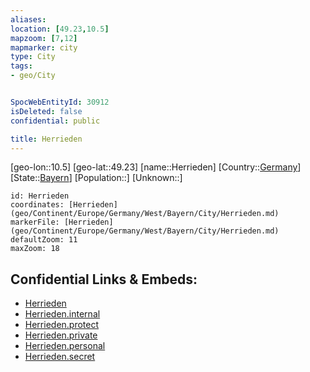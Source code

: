 ```yaml
---
aliases: 
location: [49.23,10.5]
mapzoom: [7,12] 
mapmarker: city 
type: City
tags:
- geo/City


SpocWebEntityId: 30912
isDeleted: false
confidential: public

title: Herrieden
---
```

[geo-lon::10.5]
[geo-lat::49.23]
[name::Herrieden]
[Country::[Germany](geo/Continent/Europe/Germany.md)]
[State::[Bayern](geo/Continent/Europe/Germany/West/Bayern.md)]
[Population::]
[Unknown::]


```leaflet
id: Herrieden
coordinates: [Herrieden](geo/Continent/Europe/Germany/West/Bayern/City/Herrieden.md)
markerFile: [Herrieden](geo/Continent/Europe/Germany/West/Bayern/City/Herrieden.md)
defaultZoom: 11 
maxZoom: 18
```


## Confidential Links & Embeds: 
- [Herrieden](../../../../../../../../_public/geo/Continent/Europe/Germany/West/Bayern/City/Herrieden.md) 
- [Herrieden.internal](../../../../../../../../_internal/geo/Continent/Europe/Germany/West/Bayern/City/Herrieden.internal.md) 
- [Herrieden.protect](../../../../../../../../_protect/geo/Continent/Europe/Germany/West/Bayern/City/Herrieden.protect.md) 
- [Herrieden.private](../../../../../../../../_private/geo/Continent/Europe/Germany/West/Bayern/City/Herrieden.private.md) 
- [Herrieden.personal](../../../../../../../../_personal/geo/Continent/Europe/Germany/West/Bayern/City/Herrieden.personal.md) 
- [Herrieden.secret](../../../../../../../../_secret/geo/Continent/Europe/Germany/West/Bayern/City/Herrieden.secret.md) 
